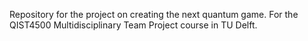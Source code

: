 Repository for the project on creating the next quantum game. For the QIST4500 Multidisciplinary Team Project course in TU Delft.
